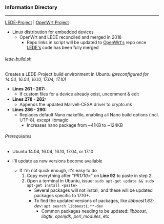 ### Information Directory ###
---

[LEDE-Project](https://lede-project.org/) | [OpenWrt Project](https://openwrt.org/)
  - Linux distribution for embedded devices
    - OpenWrt and LEDE reconciled and merged in 2018
      - Repo links in script will be updated to [OpenWrt's](https://github.com/openwrt/openwrt) repo once [LEDE's](https://github.com/lede-project/source) code has been fully merged


###### [lede-build.sh](lede-build.sh) ######
Creates a LEDE-Project build environment in Ubuntu _(preconfigured for 14.04, 16.04, 16.10, 17.04, 17.10)_
  - **Lines 261 - 267:**
    - If custom files for a device already exist, uncomment & edit
  - **Lines 278 - 282:**
    - Appends the updated Marvell-CESA driver to crypto.mk
  - **Lines 286 - 290:**
    - Replaces default Nano makefile, enabling all Nano build options (incl. UTF-8), except libmagic
      - Increases nano package from ~41KB to ~124KB

###### Prerequisites ######
  - Ubuntu 14.04, 16.04, 16.10, 17.04, or 17.10
  
  - I'll update as new versions become available
    - If I'm not quick enough, it's easy to do
      1. Copy everything after "_PR1710=_" on **Line 92** to paste in step 2.
      2. Open a terminal in Ubuntu, issue: `sudo apt-get update && sudo apt-get install <paste>`
          - Several packages will not install, and these will be updated packages specific to 17.10+.
          - To find the updated versions of packages, like _libboost1.63-dev_: `apt search libboost1.**-dev` 
            - Common packages needing to be updated: _libboost_, _libgtk_, _openjdk_, _perl_modules_, etc
